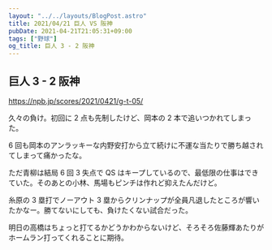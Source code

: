 ```yaml
---
layout: "../../layouts/BlogPost.astro"
title: 2021/04/21 巨人 VS 阪神
pubDate: 2021-04-21T21:05:31+09:00
tags: ["野球"]
og_title: 巨人 3 - 2 阪神
---
```


## 巨人 3 - 2 阪神

https://npb.jp/scores/2021/0421/g-t-05/

久々の負け。初回に 2 点も先制したけど、岡本の 2 本で追いつかれてしまった。

6 回も岡本のアンラッキーな内野安打から立て続けに不運な当たりで勝ち越されてしまって痛かったな。

ただ青柳は結局 6 回 3 失点で QS はキープしているので、最低限の仕事はできていた。そのあとの小林、馬場もピンチは作れど抑えたんだけど。

糸原の 3 塁打でノーアウト 3 塁からクリンナップが全員凡退したところが響いたかなー。勝てないにしても、負けたくない試合だった。

明日の高橋はちょっと打てるかどうかわからないけど、そろそろ佐藤輝あたりがホームラン打ってくれることに期待。
